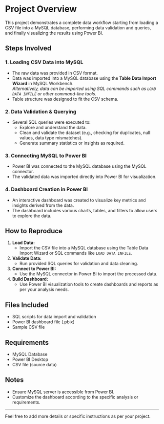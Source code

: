 # Project Overview

This project demonstrates a complete data workflow starting from loading a CSV file into a MySQL database, performing data validation and queries, and finally visualizing the results using Power BI.

## Steps Involved

### 1. Loading CSV Data into MySQL

- The raw data was provided in CSV format.
- Data was imported into a MySQL database using the **Table Data Import Wizard** in MySQL Workbench.  
  *Alternatively, data can be imported using SQL commands such as `LOAD DATA INFILE` or other command-line tools.*
- Table structure was designed to fit the CSV schema.

### 2. Data Validation & Querying

- Several SQL queries were executed to:
  - Explore and understand the data.
  - Clean and validate the dataset (e.g., checking for duplicates, null values, data type mismatches).
  - Generate summary statistics or insights as required.

### 3. Connecting MySQL to Power BI

- Power BI was connected to the MySQL database using the MySQL connector.
- The validated data was imported directly into Power BI for visualization.

### 4. Dashboard Creation in Power BI

- An interactive dashboard was created to visualize key metrics and insights derived from the data.
- The dashboard includes various charts, tables, and filters to allow users to explore the data.

## How to Reproduce

1. **Load Data:**
   - Import the CSV file into a MySQL database using the Table Data Import Wizard or SQL commands like `LOAD DATA INFILE`.
2. **Validate Data:**
   - Run provided SQL queries for validation and data cleaning.
3. **Connect to Power BI:**
   - Use the MySQL connector in Power BI to import the processed data.
4. **Build Dashboard:**
   - Use Power BI visualization tools to create dashboards and reports as per your analysis needs.

## Files Included

- SQL scripts for data import and validation 
- Power BI dashboard file (.pbix) 
- Sample CSV file 

## Requirements

- MySQL Database
- Power BI Desktop
- CSV file (source data)

## Notes

- Ensure MySQL server is accessible from Power BI.
- Customize the dashboard according to the specific analysis or requirements.

---

Feel free to add more details or specific instructions as per your project.
